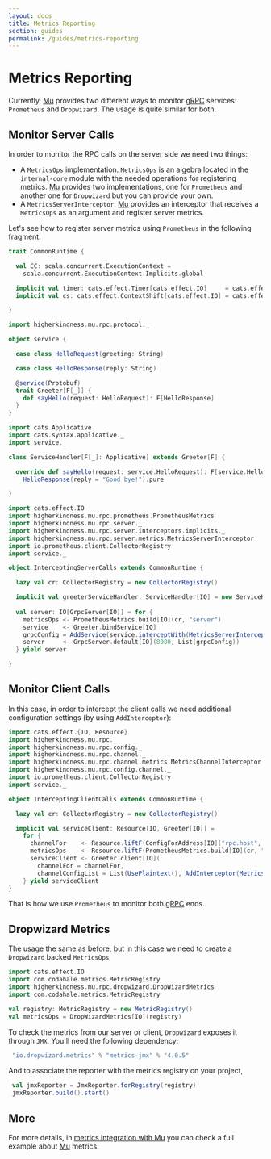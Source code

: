 ```yaml
---
layout: docs
title: Metrics Reporting
section: guides
permalink: /guides/metrics-reporting
---
```


# Metrics Reporting

Currently, [Mu] provides two different ways to monitor [gRPC] services: `Prometheus` and `Dropwizard`. The usage is quite similar for both.

## Monitor Server Calls

In order to monitor the RPC calls on the server side we need two things:

* A `MetricsOps` implementation. `MetricsOps` is an algebra located in the `internal-core` module with the needed operations for registering metrics. [Mu] provides two implementations, one for `Prometheus` and another one for `Dropwizard` but you can provide your own.
* A `MetricsServerInterceptor`. [Mu] provides an interceptor that receives a `MetricsOps` as an argument and register server metrics.

Let's see how to register server metrics using `Prometheus` in the following fragment.

```scala mdoc:invisible
trait CommonRuntime {

  val EC: scala.concurrent.ExecutionContext =
    scala.concurrent.ExecutionContext.Implicits.global

  implicit val timer: cats.effect.Timer[cats.effect.IO]     = cats.effect.IO.timer(EC)
  implicit val cs: cats.effect.ContextShift[cats.effect.IO] = cats.effect.IO.contextShift(EC)

}
```

```scala mdoc:invisible
import higherkindness.mu.rpc.protocol._

object service {

  case class HelloRequest(greeting: String)

  case class HelloResponse(reply: String)

  @service(Protobuf)
  trait Greeter[F[_]] {
    def sayHello(request: HelloRequest): F[HelloResponse]
  }
}
```

```scala mdoc:invisible
import cats.Applicative
import cats.syntax.applicative._
import service._

class ServiceHandler[F[_]: Applicative] extends Greeter[F] {

  override def sayHello(request: service.HelloRequest): F[service.HelloResponse] =
    HelloResponse(reply = "Good bye!").pure

}
```

```scala mdoc:silent
import cats.effect.IO
import higherkindness.mu.rpc.prometheus.PrometheusMetrics
import higherkindness.mu.rpc.server._
import higherkindness.mu.rpc.server.interceptors.implicits._
import higherkindness.mu.rpc.server.metrics.MetricsServerInterceptor
import io.prometheus.client.CollectorRegistry
import service._

object InterceptingServerCalls extends CommonRuntime {

  lazy val cr: CollectorRegistry = new CollectorRegistry()

  implicit val greeterServiceHandler: ServiceHandler[IO] = new ServiceHandler[IO]
  
  val server: IO[GrpcServer[IO]] = for {
    metricsOps <- PrometheusMetrics.build[IO](cr, "server")
    service    <- Greeter.bindService[IO]
    grpcConfig = AddService(service.interceptWith(MetricsServerInterceptor(metricsOps)))
    server     <- GrpcServer.default[IO](8080, List(grpcConfig))
  } yield server

}
```

## Monitor Client Calls

In this case, in order to intercept the client calls we need additional configuration settings (by using `AddInterceptor`):

```scala mdoc:silent
import cats.effect.{IO, Resource}
import higherkindness.mu.rpc._
import higherkindness.mu.rpc.config._
import higherkindness.mu.rpc.channel._
import higherkindness.mu.rpc.channel.metrics.MetricsChannelInterceptor
import higherkindness.mu.rpc.config.channel._
import io.prometheus.client.CollectorRegistry
import service._

object InterceptingClientCalls extends CommonRuntime {

  lazy val cr: CollectorRegistry = new CollectorRegistry()

  implicit val serviceClient: Resource[IO, Greeter[IO]] = 
    for {
      channelFor    <- Resource.liftF(ConfigForAddress[IO]("rpc.host", "rpc.port"))
      metricsOps    <- Resource.liftF(PrometheusMetrics.build[IO](cr, "client"))
      serviceClient <- Greeter.client[IO](
        channelFor = channelFor, 
        channelConfigList = List(UsePlaintext(), AddInterceptor(MetricsChannelInterceptor(metricsOps))))
    } yield serviceClient
}
```

That is how we use `Prometheus` to monitor both [gRPC] ends.

## Dropwizard Metrics

The usage the same as before, but in this case we need to create a `Dropwizard` backed `MetricsOps` 

```scala mdoc:silent
import cats.effect.IO
import com.codahale.metrics.MetricRegistry
import higherkindness.mu.rpc.dropwizard.DropWizardMetrics
import com.codahale.metrics.MetricRegistry

val registry: MetricRegistry = new MetricRegistry()
val metricsOps = DropWizardMetrics[IO](registry)
```

To check the metrics from our server or client, `Dropwizard` exposes it through `JMX`. You'll need the following dependency:

```scala
 "io.dropwizard.metrics" % "metrics-jmx" % "4.0.5"
```
 And to associate the reporter with the metrics registry on your project,
```scala
 val jmxReporter = JmxReporter.forRegistry(registry)
 jmxReporter.build().start()
```
## More

For more details, in [metrics integration with Mu] you can check a full example about [Mu] metrics.


[metrics integration with Mu]: https://www.47deg.com/blog/metrics-integration-with-mu/
[RPC]: https://en.wikipedia.org/wiki/Remote_procedure_call
[HTTP/2]: https://http2.github.io/
[gRPC]: https://grpc.io/
[Mu]: https://github.com/higherkindness/mu
[Java gRPC]: https://github.com/grpc/grpc-java
[JSON]: https://en.wikipedia.org/wiki/JSON
[gRPC guide]: https://grpc.io/docs/guides/
[PBDirect]: https://github.com/47deg/pbdirect
[scalamacros]: https://github.com/scalamacros/paradise
[Monix]: https://monix.io/
[cats-effect]: https://github.com/typelevel/cats-effect
[Metrifier]: https://github.com/47deg/metrifier

